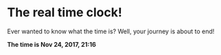 # The real time clock!

Ever wanted to know what the time is? Well, your journey is about to end!

**The time is Nov 24, 2017, 21:16**